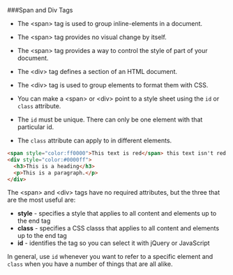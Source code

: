 ###Span and Div Tags
* The &lt;span&gt; tag is used to group inline-elements in a document.
* The &lt;span&gt; tag provides no visual change by itself.
* The &lt;span&gt; tag provides a way to control the style of part of your document.

* The &lt;div&gt; tag defines a section of an HTML document.
* The &lt;div&gt; tag is used to group elements to format them with CSS.
* You can make a &lt;span&gt; or &lt;div&gt; point to a style sheet using the ```id``` or ```class``` attribute.
* The ```id``` must be unique. There can only be one element with that particular id.
* The ```class``` attribute can apply to in different elements.
 

```html
<span style="color:ff0000">This text is red</span> this text isn't red.
<div style="color:#0000ff">
  <h3>This is a heading</h3>
  <p>This is a paragraph.</p>
</div>
```

The &lt;span&gt; and &lt;div&gt; tags have no required attributes, but the three that are the most useful are:
* **style** - specifies a style that applies to all content and elements up to the end tag
* **class** - specifies a CSS classs that applies to all content and elements up to the end tag
* **id** - identifies the tag so you can select it with jQuery or JavaScript

In general, use <code>id</code> whenever you want to refer to a specific element and <code>class</code> when you have a number of things that are all alike. 


